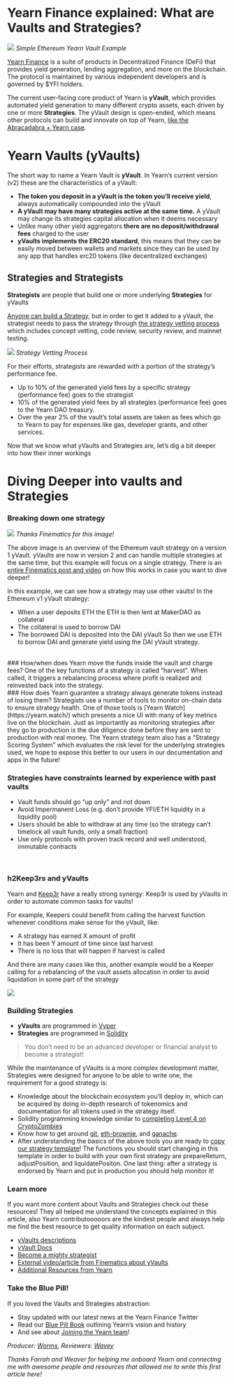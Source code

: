 # Yearn Finance explained: What are Vaults and Strategies?

![](image1.png)
*Simple Ethereum Yearn Vault Example*
</br>

[Yearn Finance](http://yearn.finance/) is a suite of products in Decentralized Finance (DeFi) that provides yield generation, lending aggregation, and more on the blockchain. The protocol is maintained by various independent developers and is governed by $YFI holders.

The current user-facing core product of Yearn is **yVault**, which provides automated yield generation to many different crypto assets, each driven by one or more **Strategies**. The yVault design is open-ended, which means other protocols can build and innovate on top of Yearn, [like the Abracadabra + Yearn case](https://twitter.com/MarcoWorms/status/1483223651684081670).

# Yearn Vaults (yVaults)

The short way to name a Yearn Vault is **yVault**. In Yearn’s current version (v2) these are the characteristics of a yVault:

* **The token you deposit in a yVault is the token you’ll receive yield**, always automatically compounded into the yVault
* **A yVault may have many strategies active at the same time.** A yVault may change its strategies capital allocation when it deems necessary
* Unlike many other yield aggregators **there are no deposit/withdrawal fees** charged to the user
* **yVaults implements the ERC20 standard**, this means that they can be easily moved between wallets and markets since they can be used by any app that handles erc20 tokens (like decentralized exchanges)

## Strategies and Strategists
**Strategists** are people that build one or more underlying **Strategies** for yVaults

[Anyone can build a Strategy](https://docs.yearn.finance/developers/v2/getting-started), but in order to get it added to a yVault, the strategist needs to pass the strategy through [the strategy vetting process](https://docs.yearn.finance/developers/v2/getting-started#overview-of-our-vetting-process) which includes concept vetting, code review, security review, and mainnet testing.

![](image2.png)
*Strategy Vetting Process*
</br>

For their efforts, strategists are rewarded with a portion of the strategy’s performance fee.

* Up to 10% of the generated yield fees by a specific strategy (performance fee) goes to the strategist
* 10% of the generated yield fees by all strategies (performance fee) goes to the Yearn DAO treasury.
* Over the year 2% of the vault’s total assets are taken as fees which go to Yearn to pay for expenses like gas, developer grants, and other services.

Now that we know what yVaults and Strategies are, let’s dig a bit deeper into how their inner workings

# Diving Deeper into vaults and Strategies

### Breaking down one strategy

![](image3.png)
*Thanks Finematics for this image!*
</br>

The above image is an overview of the Ethereum vault strategy on a version 1 yVault. yVaults are now in version 2 and can handle multiple strategies at the same time, but this example will focus on a single strategy. There is an [entire Finematics post and video](https://finematics.com/yearn-vaults-eth-vault-explained/) on how this works in case you want to dive deeper!

In this example, we can see how a strategy may use other vaults! In the Ethereum v1 yVault strategy:
* When a user deposits ETH the ETH is then lent at MakerDAO as collateral
* The collateral is used to borrow DAI
* The borrowed DAI is deposited into the DAI yVault
So then we use ETH to borrow DAI and generate yield using the DAI yVault strategy.
</br>
### How/when does Yearn move the funds inside the vault and charge fees?
One of the key functions of a strategy is called “harvest”. When called, it triggers a rebalancing process where profit is realized and reinvested back into the strategy.
</br>
### How does Yearn guarantee a strategy always generate tokens instead of losing them?
Strategists use a number of tools to monitor on-chain data to ensure strategy health. One of those tools is [Yearn Watch](https://yearn.watch/) which presents a nice UI with many of key metrics live on the blockchain.
Just as importantly as monitoring strategies after they go to production is the due diligence done before they are sent to production with real money. The Yearn strategy team also has a “Strategy Scoring System” which evaluates the risk level for the underlying strategies used, we hope to expose this better to our users in our documentation and apps in the future!
</br>

### Strategies have constraints learned by experience with past vaults
* Vault funds should go “up only” and not down
* Avoid Impermanent Loss (e.g. don’t provide YFI/ETH liquidity in a liquidity pool)
* Users should be able to withdraw at any time (so the strategy can’t timelock all vault funds, only a small fraction)
* Use only protocols with proven track record and well understood, immutable contracts

</br>

### h2Keep3rs and yVaults

Yearn and [Keep3r](https://docs.keep3r.network/) have a really strong synergy: Keep3r is used by yVaults in order to automate common tasks for vaults!

For example, Keepers could benefit from calling the harvest function whenever conditions make sense for the yVault, like:
* A strategy has earned X amount of profit
* It has been Y amount of time since last harvest
* There is no loss that will happen if harvest is called


And there are many cases like this, another example would be a Keeper calling for a rebalancing of the vault assets allocation in order to avoid liquidation in some part of the strategy

![](image4.png)


### Building Strategies
* **yVaults** are programmed in [Vyper](https://vyper.readthedocs.io/en/stable/)
* **Strategies** are programmed in [Solidity](https://docs.soliditylang.org/en/v0.8.11/)


> You don’t need to be an advanced developer or financial analyst to become a strategist!

While the maintenance of yVaults is a more complex development matter, Strategies were designed for anyone to be able to write one, the requirement for a good strategy is:

* Knowledge about the blockchain ecosystem you’ll deploy in, which can be acquired by doing in-depth research of tokenomics and documentation for all tokens used in the strategy itself.
* Solidity programming knowledge similar to [completing Level 4 on CryptoZombies](https://cryptozombies.io/)
* Know how to get around [git](https://git-scm.com/), [eth-brownie](https://eth-brownie.readthedocs.io/en/stable/), and [ganache](https://trufflesuite.com/ganache/).
* After understanding the basics of the above tools you are ready to [copy our strategy template](https://github.com/yearn/brownie-strategy-mix)! The functions you should start changing in this template in order to build with your own first strategy are prepareReturn, adjustPosition, and liquidatePositon.
One last thing: after a strategy is endorsed by Yearn and put in production you should help monitor it!

### Learn more
If you want more content about Vaults and Strategies check out these resources! They all helped me understand the concepts explained in this article, also Yearn contributooooors are the kindest people and always help me find the best resource to get quality information on each subject.
* [yVaults descriptions](https://vaults.yearn.finance/)
* [yVault Docs](https://docs.yearn.finance/getting-started/products/yvaults/overview)
* [Become a mighty strategist](https://www.youtube.com/watch?v=NVR3teJw0Y0)
* [External video/article from Finematics about yVaults](https://finematics.com/yearn-vaults-eth-vault-explained/)
* [Additional Resources from Yearn](https://docs.yearn.finance/developers/v2/additional-resources)

### Take the Blue Pill!
If you loved the Vaults and Strategies abstraction:
* Stay updated with our latest news at the Yearn Finance Twitter
* Read our [Blue Pill Book](https://thebluepill.eth.link/) outlining Yearn’s vision and history
* And see about [Joining the Yearn team](https://yearnfinance.notion.site/Join-Us-3e9c95b9bd7846a18c0f1cbe6ab05eda)!

*Producer: [Worms](https://twitter.com/MarcoWorms), Reviewers: [Wavey](https://twitter.com/wavey0x)*

*Thanks Farrah and Weaver for helping me onboard Yearn and connecting me with awesome people and resources that allowed me to write this first article here!*

